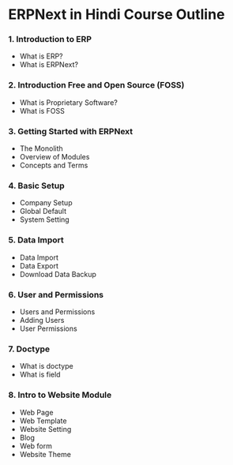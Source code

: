 # ERPNext in Hindi Course Outline

### 1. Introduction to ERP
  - What is ERP?
  - What is ERPNext?

### 2. Introduction Free and Open Source (FOSS)
 - What is Proprietary Software?
 - What is FOSS

### 3. Getting Started with ERPNext
 - The Monolith
 - Overview of Modules
 - Concepts and Terms

### 4. Basic Setup
 - Company Setup
 - Global Default
 - System Setting


### 5. Data Import
 - Data Import
 - Data Export
 - Download Data Backup

### 6. User and Permissions
 - Users and Permissions
 - Adding Users
 - User Permissions

### 7. Doctype
 - What is doctype
 - What is field

### 8. Intro to Website Module
 - Web Page
 - Web Template
 - Website Setting
 - Blog
 - Web form
 - Website Theme
